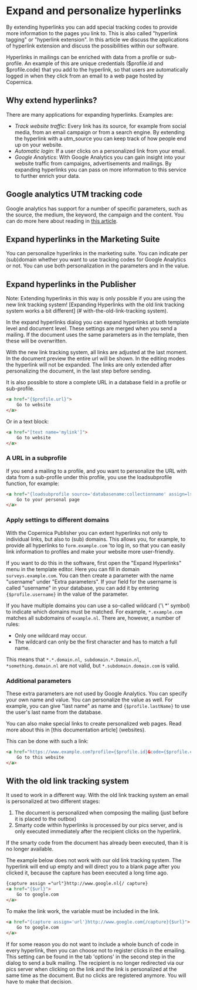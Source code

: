 # Expand and personalize hyperlinks

By extending hyperlinks you can add special tracking codes to provide more information to the pages you link to. This is also called "hyperlink tagging" or "hyperlink extension". In this article we discuss the applications of hyperlink extension and discuss the possibilities within our software.

Hyperlinks in mailings can be enriched with data from a profile or sub-profile. An example of this are unique credentials ($profile.id and $profile.code) that you add to the hyperlink, so that users are automatically logged in when they click from an email to a web page hosted by Copernica.

## Why extend hyperlinks?

There are many applications for expanding hyperlinks. Examples are:

- *Track website traffic*: Every link has its source, for example from social media, from an email campaign or from a search engine. By extending the hyperlink with a utm_source you can keep track of how people end up on your website.
- *Automatic login*: If a user clicks on a personalized link from your email. 
- *Google Analytics*: With Google Analytics you can gain insight into your website traffic from campaigns, advertisements and mailings. By expanding hyperlinks you can pass on more information to this service to further enrich your data.

## Google analytics UTM tracking code

Google analytics has support for a number of specific parameters, such as
the source, the medium, the keyword, the campaign and the content. You can do more here
about reading in [this article](https://support.google.com/analytics/answer/1033173?hl=en&topic=1631856&ctx=topic).

## Expand hyperlinks in the Marketing Suite

You can personalize hyperlinks in the marketing suite. You can indicate per (sub)domain whether you want to use tracking codes for Google Analytics or not. You can use both personalization in the parameters and in the value.

## Expand hyperlinks in the Publisher

Note: Extending hyperlinks in this way is only possible if you are using the new link tracking system! [Expanding Hyperlinks with the old link tracking system works a bit different] (# with-the-old-link-tracking system).

In the expand hyperlinks dialog you can expand hyperlinks at both template level and document level. These settings are merged when you send a mailing. If the document uses the same parameters as in the template, then these will be overwritten.

With the new link tracking system, all links are adjusted at the last moment. In the document preview the entire url will be shown. In the editing modes the hyperlink will not be expanded. The links are only extended after personalizing the document, in the last step before sending.

It is also possible to store a complete URL in a database field in a profile or sub-profile.

```html
<a href="{$profile.url}">
    Go to website
</a>
```

Or in a text block:

```html
<a href="[text name='mylink']">
    Go to website
</a>
```

### A URL in a subprofile

If you send a mailing to a profile, and you want to personalize the URL with data from a sub-profile under this profile, you use the loadsubprofile function, for example:

```html
<a href="{loadsubprofile source='databasename:collectionname' assign=ls profile=$profile.id}{$ls.url}">
    Go to your personal page
</a>
```

### Apply settings to different domains

With the Copernica Publisher you can extent hyperlinks not only to individual links, but also to (sub) domains. This allows you, for example, to provide all hyperlinks to `form.example.com` 'to log in, so that you can easily link information to profiles and make your website more user-friendly.

If you want to do this in the software, first open the "Expand Hyperlinks" menu in the template editor. Here you can fill in domain `surveys.example.com`. You can then create a parameter with the name "username" under "Extra parameters". If your field for the username is called "username" in your database, you can add it by entering `{$profile.username}` in the value of the parameter.

If you have multiple domains you can use a so-called wildcard ('\ *' symbol) to indicate which domains must be matched. For example, `*.example.com` matches all subdomains of `example.nl`. There are, however, a number of rules:

- Only one wildcard may occur.
- The wildcard can only be the first character and has to match a full name.

This means that `*.*.domain.nl`,` subdomain.*.Domain.nl`, `*something.domain.nl` are not valid, but `*.subdomain.domain.com` is valid.

### Additional parameters

These extra parameters are not used by Google Analytics. You can specify your own name and value. You can personalize the value as well. For example, you can give "last name" as name and `{$profile.lastName}` to use the user's last name from the database.

You can also make special links to create personalized web pages. Read more about this in [this documentation article] (websites).

This can be done with such a link:

```html
<a href="https://www.example.com?profile={$profile.id}&code={$profile.code}">
    Go to this website
</a>
```

## With the old link tracking system

It used to work in a different way. With the old link tracking system an email is personalized at two different stages:

1. The document is personalized when composing the mailing (just before it is placed to the outbox)
2. Smarty code within hyperlinks is processed by our pics server, and is only executed immediately after the recipient clicks on the hyperlink.

If the smarty code from the document has already been executed, than it is no longer available.

The example below does not work with our old link tracking system. The hyperlink will end up empty and will direct you to a blank page after you clicked it, because the capture has been executed a long time ago.

```html
{capture assign ="url"}http://www.google.nl{/ capture}
<a href="{$url}">
    Go to google.com
</a>
```

To make the link work, the variable must be included in the link.

```html
<a href="{capture assign='url'}http://www.google.com{/capture}{$url}">
    Go to google.com
</a>
```

If for some reason you do not want to include a whole bunch of code in every hyperlink, then you can choose not to register clicks in the emailing. This setting can be found in the tab 'options' in the second step in the dialog to send a bulk mailing. The recipient is no longer redirected via our pics server when clicking on the link and the link is personalized at the same time as the document. But no clicks are registered anymore. You will have to make that decision.
